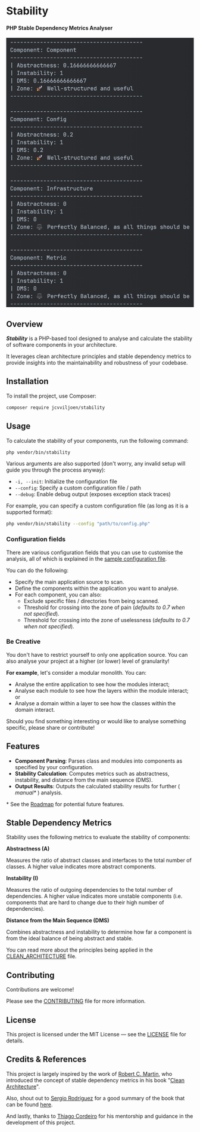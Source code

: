 # Stability
#### PHP Stable Dependency Metrics Analyser

![Project's current stability result](stability-result-18-08-2024.png)

## Overview

**_Stability_** is a PHP-based tool designed to analyse and calculate the stability of software components
in your architecture.

It leverages clean architecture principles and stable dependency metrics to provide insights into the maintainability and robustness of your codebase.

## Installation

To install the project, use Composer:

```bash
composer require jcvviljoen/stability
```

## Usage

To calculate the stability of your components, run the following command:

```bash
php vendor/bin/stability
```

Various arguments are also supported (don't worry, any invalid setup will guide you through the process anyway):

- `-i, --init`: Initialize the configuration file
- `--config`: Specify a custom configuration file / path
- `--debug`: Enable debug output (exposes exception stack traces)

For example, you can specify a custom configuration file (as long as it is a supported format):

```bash
php vendor/bin/stability --config "path/to/config.php"
```

### Configuration fields

There are various configuration fields that you can use to customise the analysis,
all of which is explained in the [sample configuration file](stability.php.sample).

You can do the following:
- Specify the main application source to scan.
- Define the components within the application you want to analyse.
- For each component, you can also:
  - Exclude specific files / directories from being scanned.
  - Threshold for crossing into the zone of pain (_defaults to 0.7 when not specified_).
  - Threshold for crossing into the zone of uselessness (_defaults to 0.7 when not specified_).

### Be Creative

You don't have to restrict yourself to only one application source.
You can also analyse your project at a higher (or lower) level of granularity!

**For example**, let's consider a modular monolith. You can:
- Analyse the entire application to see how the modules interact;
- Analyse each module to see how the layers within the module interact; or
- Analyse a domain within a layer to see how the classes within the domain interact.

Should you find something interesting or would like to analyse something specific,
please share or contribute!

## Features

- **Component Parsing**: Parses class and modules into components as specified by your configuration.
- **Stability Calculation**: Computes metrics such as abstractness, instability, and distance from the main sequence (DMS).
- **Output Results**: Outputs the calculated stability results for further ( _manual*_ ) analysis.

\* See the [Roadmap](ROADMAP.md) for potential future features.

## Stable Dependency Metrics

Stability uses the following metrics to evaluate the stability of components:

**Abstractness (A)**

Measures the ratio of abstract classes and interfaces to the total number of classes.
A higher value indicates more abstract components.

**Instability (I)**

Measures the ratio of outgoing dependencies to the total number of dependencies.
A higher value indicates more unstable components
(i.e. components that are hard to change due to their high number of dependencies).

**Distance from the Main Sequence (DMS)**

Combines abstractness and instability to determine how far
a component is from the ideal balance of being abstract and stable.

You can read more about the principles being applied in the [CLEAN_ARCHITECTURE](CLEAN_ARCHITECTURE.md) file.

## Contributing

Contributions are welcome!

Please see the [CONTRIBUTING](.github/CONTRIBUTING.md) file for more information.

## License

This project is licensed under the MIT License — see the [LICENSE](LICENSE) file for details.

## Credits & References

This project is largely inspired by the work of [Robert C. Martin](https://en.wikipedia.org/wiki/Robert_C._Martin),
who introduced the concept of stable dependency metrics in his book "[Clean Architecture](https://www.google.nl/books/edition/Clean_Architecture/uGE1DwAAQBAJ?hl=en)".

Also, shout out to [Sergio Rodríguez](https://github.com/serodriguez68) for a good summary of the book
that can be found [here](https://github.com/serodriguez68/clean-architecture).

And lastly, thanks to [Thiago Cordeiro](https://github.com/thiagocordeiro) for his mentorship and guidance
in the development of this project.
